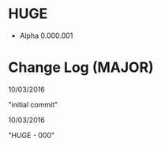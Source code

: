# HUGE

- Alpha 0.000.001

# Change Log (MAJOR)

10/03/2016

"initial commit"

10/03/2016

"HUGE - 000"
